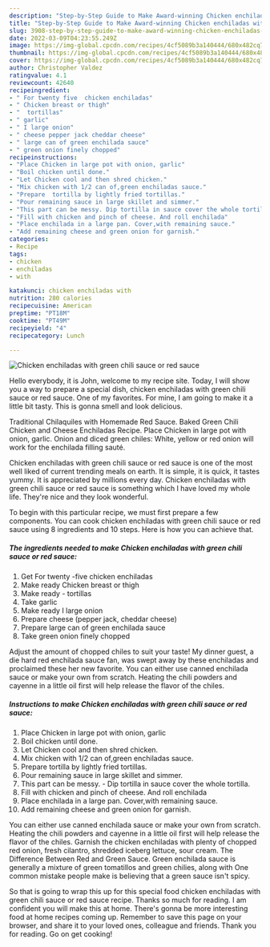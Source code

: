 ```yaml
---
description: "Step-by-Step Guide to Make Award-winning Chicken enchiladas with green chili sauce or red sauce"
title: "Step-by-Step Guide to Make Award-winning Chicken enchiladas with green chili sauce or red sauce"
slug: 3908-step-by-step-guide-to-make-award-winning-chicken-enchiladas-with-green-chili-sauce-or-red-sauce
date: 2022-03-09T04:23:55.249Z
image: https://img-global.cpcdn.com/recipes/4cf5089b3a140444/680x482cq70/chicken-enchiladas-with-green-chili-sauce-or-red-sauce-recipe-main-photo.jpg
thumbnail: https://img-global.cpcdn.com/recipes/4cf5089b3a140444/680x482cq70/chicken-enchiladas-with-green-chili-sauce-or-red-sauce-recipe-main-photo.jpg
cover: https://img-global.cpcdn.com/recipes/4cf5089b3a140444/680x482cq70/chicken-enchiladas-with-green-chili-sauce-or-red-sauce-recipe-main-photo.jpg
author: Christopher Valdez
ratingvalue: 4.1
reviewcount: 42640
recipeingredient:
- " For twenty five  chicken enchiladas"
- " Chicken breast or thigh"
- "  tortillas"
- " garlic"
- " I large onion"
- " cheese pepper jack cheddar cheese"
- " large can of green enchilada sauce"
- " green onion finely chopped"
recipeinstructions:
- "Place Chicken in large pot with onion, garlic"
- "Boil chicken until done."
- "Let Chicken cool and then shred chicken."
- "Mix chicken with 1/2 can of,green enchiladas sauce."
- "Prepare  tortilla by lightly fried tortillas."
- "Pour remaining sauce in large skillet and simmer."
- "This part can be messy. Dip tortilla in sauce cover the whole tortilla."
- "Fill with chicken and pinch of cheese. And roll enchilada"
- "Place enchilada in a large pan. Cover,with remaining sauce."
- "Add remaining cheese and green onion for garnish."
categories:
- Recipe
tags:
- chicken
- enchiladas
- with

katakunci: chicken enchiladas with 
nutrition: 280 calories
recipecuisine: American
preptime: "PT18M"
cooktime: "PT49M"
recipeyield: "4"
recipecategory: Lunch

---
```



![Chicken enchiladas with green chili sauce or red sauce](https://img-global.cpcdn.com/recipes/4cf5089b3a140444/680x482cq70/chicken-enchiladas-with-green-chili-sauce-or-red-sauce-recipe-main-photo.jpg)

Hello everybody, it is John, welcome to my recipe site. Today, I will show you a way to prepare a special dish, chicken enchiladas with green chili sauce or red sauce. One of my favorites. For mine, I am going to make it a little bit tasty. This is gonna smell and look delicious.

Traditional Chilaquiles with Homemade Red Sauce. Baked Green Chili Chicken and Cheese Enchiladas Recipe. Place Chicken in large pot with onion, garlic. Onion and diced green chiles: White, yellow or red onion will work for the enchilada filling sauté.

Chicken enchiladas with green chili sauce or red sauce is one of the most well liked of current trending meals on earth. It is simple, it is quick, it tastes yummy. It is appreciated by millions every day. Chicken enchiladas with green chili sauce or red sauce is something which I have loved my whole life. They're nice and they look wonderful.


To begin with this particular recipe, we must first prepare a few components. You can cook chicken enchiladas with green chili sauce or red sauce using 8 ingredients and 10 steps. Here is how you can achieve that.

<!--inarticleads1-->

##### The ingredients needed to make Chicken enchiladas with green chili sauce or red sauce:

1. Get  For twenty -five  chicken enchiladas
1. Make ready  Chicken breast or thigh
1. Make ready  - tortillas
1. Take  garlic
1. Make ready  I large onion
1. Prepare  cheese (pepper jack, cheddar cheese)
1. Prepare  large can of green enchilada sauce
1. Take  green onion finely chopped


Adjust the amount of chopped chiles to suit your taste! My dinner guest, a die hard red enchilada sauce fan, was swept away by these enchiladas and proclaimed these her new favorite. You can either use canned enchilada sauce or make your own from scratch. Heating the chili powders and cayenne in a little oil first will help release the flavor of the chiles. 

<!--inarticleads2-->

##### Instructions to make Chicken enchiladas with green chili sauce or red sauce:

1. Place Chicken in large pot with onion, garlic
1. Boil chicken until done.
1. Let Chicken cool and then shred chicken.
1. Mix chicken with 1/2 can of,green enchiladas sauce.
1. Prepare  tortilla by lightly fried tortillas.
1. Pour remaining sauce in large skillet and simmer.
1. This part can be messy. - Dip tortilla in sauce cover the whole tortilla.
1. Fill with chicken and pinch of cheese. And roll enchilada
1. Place enchilada in a large pan. Cover,with remaining sauce.
1. Add remaining cheese and green onion for garnish.


You can either use canned enchilada sauce or make your own from scratch. Heating the chili powders and cayenne in a little oil first will help release the flavor of the chiles. Garnish the chicken enchiladas with plenty of chopped red onion, fresh cilantro, shredded iceberg lettuce, sour cream. The Difference Between Red and Green Sauce. Green enchilada sauce is generally a mixture of green tomatillos and green chilies, along with One common mistake people make is believing that a green sauce isn&#39;t spicy. 

So that is going to wrap this up for this special food chicken enchiladas with green chili sauce or red sauce recipe. Thanks so much for reading. I am confident you will make this at home. There's gonna be more interesting food at home recipes coming up. Remember to save this page on your browser, and share it to your loved ones, colleague and friends. Thank you for reading. Go on get cooking!
